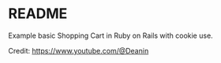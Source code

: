 # README

Example basic Shopping Cart in Ruby on Rails with cookie use.

Credit: https://www.youtube.com/@Deanin